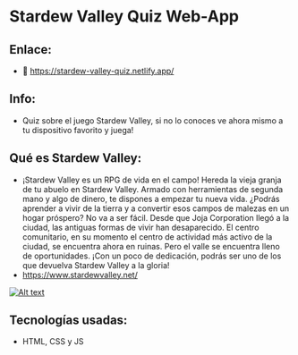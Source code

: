 # Stardew Valley Quiz Web-App

## Enlace:
* 🌱 https://stardew-valley-quiz.netlify.app/

## Info:
* Quiz sobre el juego Stardew Valley, si no lo conoces ve ahora mismo a tu dispositivo favorito y juega!

## Qué es Stardew Valley:
* ¡Stardew Valley es un RPG de vida en el campo! Hereda la vieja granja de tu abuelo en Stardew Valley. Armado con herramientas de segunda mano y algo de dinero, te dispones a empezar tu nueva vida. ¿Podrás aprender a vivir de la tierra y a convertir esos campos de malezas en un hogar próspero? No va a ser fácil. Desde que Joja Corporation llegó a la ciudad, las antiguas formas de vivir han desaparecido. El centro comunitario, en su momento el centro de actividad más activo de la ciudad, se encuentra ahora en ruinas. Pero el valle se encuentra lleno de oportunidades. ¡Con un poco de dedicación, podrás ser uno de los que devuelva Stardew Valley a la gloria! 
* https://www.stardewvalley.net/

[![Alt text](https://img.youtube.com/vi/ot7uXNQskhs/0.jpg)](https://www.youtube.com/watch?v=ot7uXNQskhs)

## Tecnologías usadas:
* HTML, CSS y JS
